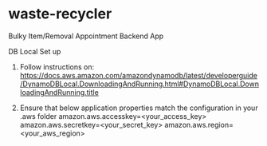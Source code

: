 # waste-recycler
Bulky Item/Removal Appointment Backend App

DB Local Set up
1. Follow instructions on:
https://docs.aws.amazon.com/amazondynamodb/latest/developerguide/DynamoDBLocal.DownloadingAndRunning.html#DynamoDBLocal.DownloadingAndRunning.title

2. Ensure that below application properties match the configuration in your .aws folder
amazon.aws.accesskey=<your_access_key>
amazon.aws.secretkey=<your_secret_key>
amazon.aws.region=<your_aws_region>
